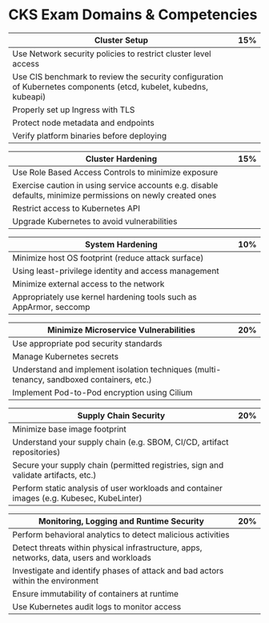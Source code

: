 # CKS Exam Domains & Competencies

| Cluster Setup | 15% |
|---------------|-----|
| Use Network security policies to restrict cluster level access
| Use CIS benchmark to review the security configuration of Kubernetes components (etcd, kubelet, kubedns, kubeapi)
| Properly set up Ingress with TLS
| Protect node metadata and endpoints
| Verify platform binaries before deploying

| Cluster Hardening | 15% |
|-------------------|-----|
| Use Role Based Access Controls to minimize exposure
| Exercise caution in using service accounts e.g. disable defaults, minimize permissions on newly created ones
| Restrict access to Kubernetes API
| Upgrade Kubernetes to avoid vulnerabilities

| System Hardening | 10% |
|-------------------|-----|
| Minimize host OS footprint (reduce attack surface)
| Using least-privilege identity and access management
| Minimize external access to the network
| Appropriately use kernel hardening tools such as AppArmor, seccomp

| Minimize Microservice Vulnerabilities | 20% |
|-------------------|-----|
| Use appropriate pod security standards
| Manage Kubernetes secrets
| Understand and implement isolation techniques (multi-tenancy, sandboxed containers, etc.)
| Implement Pod-to-Pod encryption using Cilium

| Supply Chain Security | 20% |
|-------------------|-----|
| Minimize base image footprint
| Understand your supply chain (e.g. SBOM, CI/CD, artifact repositories)
| Secure your supply chain (permitted registries, sign and validate artifacts, etc.)
| Perform static analysis of user workloads and container images (e.g. Kubesec, KubeLinter)

| Monitoring, Logging and Runtime Security | 20% | 
|-------------------|-----|
| Perform behavioral analytics to detect malicious activities
| Detect threats within physical infrastructure, apps, networks, data, users and workloads
| Investigate and identify phases of attack and bad actors within the environment
| Ensure immutability of containers at runtime
| Use Kubernetes audit logs to monitor access